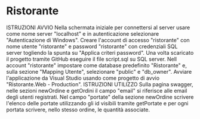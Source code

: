 # Ristorante
ISTRUZIONI AVVIO
Nella schermata iniziale per connettersi al server usare come nome server "localhost" e in autenticazione selezionare "Autenticazione di Windows".
Creare l'account di accesso "ristorante" con nome utente "ristorante" e password "ristorante" con credenziali SQL server togliendo la spunta su "Applica criteri password".
Una volta scaricato il progetto tramite GitHub eseguire il file script.sql su SQL server.
Nell account "ristorante" impostare come database predefinito "Ristorante" e, sulla sezione "Mapping Utente", selezionare "public" e "db_owner".
Avviare l'applicazione da Visual Studio usando come progetto di avvio "Ristorante.Web - Production".
ISTRUZIONI UTILIZZO
Sulla pagina swagger, nelle sezioni newOrdine e getOrdini il campo "email" si riferisce alle email degli utenti registrati.
Nel campo "portate" della sezione newOrdine scrivere l'elenco delle portate utilizzando gli id visibili tramite getPortate e per ogni portata scrivere, nello stesso ordine, le quantità associate.
